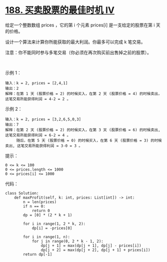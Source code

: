 # [188. 买卖股票的最佳时机 IV](https://leetcode-cn.com/problems/best-time-to-buy-and-sell-stock-iv/)

给定一个整数数组 prices ，它的第 i 个元素 prices[i] 是一支给定的股票在第 i 天的价格。

设计一个算法来计算你所能获取的最大利润。你最多可以完成 k 笔交易。

注意：你不能同时参与多笔交易（你必须在再次购买前出售掉之前的股票）。

 

示例 1：
```
输入：k = 2, prices = [2,4,1]
输出：2
解释：在第 1 天 (股票价格 = 2) 的时候买入，在第 2 天 (股票价格 = 4) 的时候卖出，这笔交易所能获得利润 = 4-2 = 2 。
```
示例 2：
```
输入：k = 2, prices = [3,2,6,5,0,3]
输出：7
解释：在第 2 天 (股票价格 = 2) 的时候买入，在第 3 天 (股票价格 = 6) 的时候卖出, 这笔交易所能获得利润 = 6-2 = 4 。
     随后，在第 5 天 (股票价格 = 0) 的时候买入，在第 6 天 (股票价格 = 3) 的时候卖出, 这笔交易所能获得利润 = 3-0 = 3 。
```

提示：
```
0 <= k <= 100
0 <= prices.length <= 1000
0 <= prices[i] <= 1000
```

代码：
```python3
class Solution:
    def maxProfit(self, k: int, prices: List[int]) -> int:
        n = len(prices)
        if n == 0:
            return 0
        dp = [0] * (2 * k + 1)

        for i in range(1, 2 * k, 2):
            dp[i] = -prices[0]
        
        for i in range(1, n):
            for j in range(0, 2 * k - 1, 2):
                dp[j + 1] = max(dp[j + 1], dp[j] - prices[i])
                dp[j + 2] = max(dp[j + 2], dp[j + 1] + prices[i])
        return dp[-1]
```